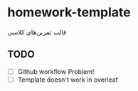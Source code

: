 # homework-template

قالب تمرین‌های کلاسی

## TODO
- [ ] Github workflow Problem!
- [ ] Template doesn't work in overleaf  